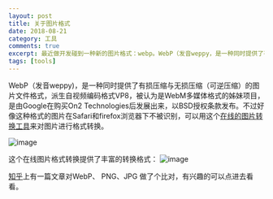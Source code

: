 ```yaml
---
layout: post
title: 关于图片格式
date: 2018-08-21
category: 工具
comments: true
excerpt: 最近做开发碰到一种新的图片格式：webp。WebP（发音weppy，是一种同时提供了有损压缩与无损压缩（可逆压缩）的图片文件格式，派生自视频编码格式VP8，被认为是WebM多媒体格式的姊妹项目，是由Google在购买On2 Technologies后发展出来，以BSD授权条款发布。
tags: [tools]
---
```


WebP（发音weppy)，是一种同时提供了有损压缩与无损压缩（可逆压缩）的图片文件格式，派生自视频编码格式VP8，被认为是WebM多媒体格式的姊妹项目，是由Google在购买On2 Technologies后发展出来，以BSD授权条款发布。不过好像这种格式的图片在Safari和firefox浏览器下不被识别，可以用这个[在线的图片转换工具]来对图片进行格式转换。   

![image](http://pdfetjd6h.bkt.clouddn.com/Imageformat01.png)   

这个在线图片格式转换提供了丰富的转换格式：
![image](http://pdfetjd6h.bkt.clouddn.com/Imageformat02.png)

[知乎]上有一篇文章对WebP、 PNG、JPG 做了个比对，有兴趣的可以点进去看看。





[在线的图片转换工具]: https://cloudconvert.com/
[知乎]: https://www.zhihu.com/question/27201061